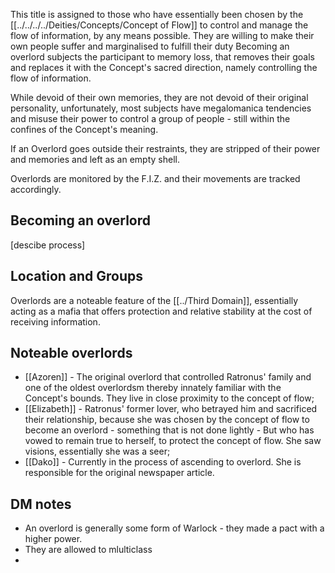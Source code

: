 This title is assigned to those who have essentially been chosen by the [[../../../../Deities/Concepts/Concept of Flow]] to control and manage the flow of information, by any means possible. They are willing to make their own people suffer and marginalised to fulfill their duty
Becoming an overlord subjects the participant to memory loss, that removes their goals and replaces it with the Concept's sacred direction, namely controlling the flow of information.

While devoid of their own memories, they are not devoid of their original personality, unfortunately, most subjects have megalomanica tendencies and misuse their power to control a group of people - still within the confines of the Concept's meaning.

If an Overlord goes outside their restraints, they are stripped of their power and memories and left as an empty shell.

Overlords are monitored by the F.I.Z. and their movements are tracked accordingly.

## Becoming an overlord
[descibe process]

## Location and Groups
Overlords are a noteable feature of the [[../Third Domain]], essentially acting as a mafia that offers protection and relative stability at the cost of receiving information.

## Noteable overlords
- [[Azoren]] - The original overlord that controlled Ratronus' family and one of the oldest overlordsm thereby innately familiar with the Concept's bounds. They live in close proximity to the concept of flow;
- [[Elizabeth]] - Ratronus' former lover, who betrayed him and sacrificed their relationship, because she was chosen by the concept of flow to become an overlord - something that is not done lightly - But who has vowed to remain true to herself, to protect the concept of flow. She saw visions, essentially she was a seer;
- [[Dako]] - Currently in the process of ascending to overlord. She is responsible for the original newspaper article.

## DM notes
- An overlord is generally some form of Warlock - they made a pact with a higher power.
- They  are allowed to mlulticlass
- 